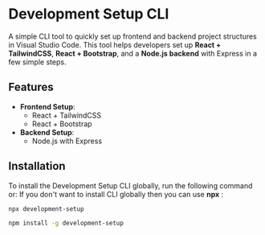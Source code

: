 # Development Setup CLI

A simple CLI tool to quickly set up frontend and backend project structures in Visual Studio Code. This tool helps developers set up **React + TailwindCSS**, **React + Bootstrap**, and a **Node.js backend** with Express in a few simple steps.

## Features

- **Frontend Setup**:
  - React + TailwindCSS
  - React + Bootstrap
- **Backend Setup**:
  - Node.js with Express

## Installation

To install the Development Setup CLI globally, run the following command or:
If you don't want to install CLI globally then you can use **npx** :

```bash
npx development-setup

npm install -g development-setup


